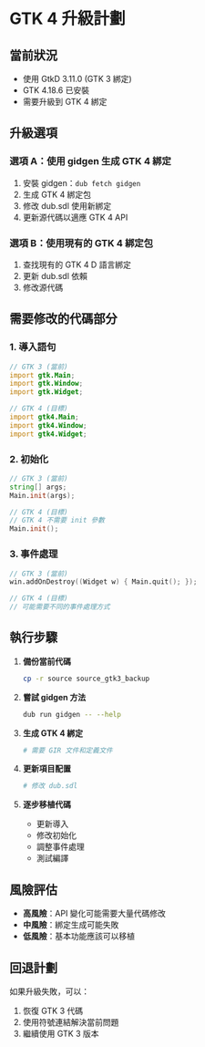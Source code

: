 # GTK 4 升級計劃

## 當前狀況
- 使用 GtkD 3.11.0 (GTK 3 綁定)
- GTK 4.18.6 已安裝
- 需要升級到 GTK 4 綁定

## 升級選項

### 選項 A：使用 gidgen 生成 GTK 4 綁定
1. 安裝 gidgen：`dub fetch gidgen`
2. 生成 GTK 4 綁定包
3. 修改 dub.sdl 使用新綁定
4. 更新源代碼以適應 GTK 4 API

### 選項 B：使用現有的 GTK 4 綁定包
1. 查找現有的 GTK 4 D 語言綁定
2. 更新 dub.sdl 依賴
3. 修改源代碼

## 需要修改的代碼部分

### 1. 導入語句
```d
// GTK 3 (當前)
import gtk.Main;
import gtk.Window;
import gtk.Widget;

// GTK 4 (目標)
import gtk4.Main;
import gtk4.Window;
import gtk4.Widget;
```

### 2. 初始化
```d
// GTK 3 (當前)
string[] args;
Main.init(args);

// GTK 4 (目標)
// GTK 4 不需要 init 參數
Main.init();
```

### 3. 事件處理
```d
// GTK 3 (當前)
win.addOnDestroy((Widget w) { Main.quit(); });

// GTK 4 (目標)
// 可能需要不同的事件處理方式
```

## 執行步驟

1. **備份當前代碼**
   ```bash
   cp -r source source_gtk3_backup
   ```

2. **嘗試 gidgen 方法**
   ```bash
   dub run gidgen -- --help
   ```

3. **生成 GTK 4 綁定**
   ```bash
   # 需要 GIR 文件和定義文件
   ```

4. **更新項目配置**
   ```bash
   # 修改 dub.sdl
   ```

5. **逐步移植代碼**
   - 更新導入
   - 修改初始化
   - 調整事件處理
   - 測試編譯

## 風險評估
- **高風險**：API 變化可能需要大量代碼修改
- **中風險**：綁定生成可能失敗
- **低風險**：基本功能應該可以移植

## 回退計劃
如果升級失敗，可以：
1. 恢復 GTK 3 代碼
2. 使用符號連結解決當前問題
3. 繼續使用 GTK 3 版本
